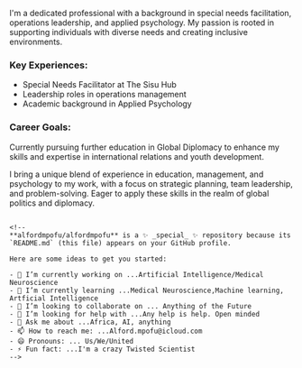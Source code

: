 I'm a dedicated professional with a background in special needs facilitation, operations leadership, and applied psychology. My passion is rooted in supporting individuals with diverse needs and creating inclusive environments.

### Key Experiences:
- Special Needs Facilitator at The Sisu Hub
- Leadership roles in operations management
- Academic background in Applied Psychology

### Career Goals:
Currently pursuing further education in Global Diplomacy to enhance my skills and expertise in international relations and youth development.

I bring a unique blend of experience in education, management, and psychology to my work, with a focus on strategic planning, team leadership, and problem-solving. Eager to apply these skills in the realm of global politics and diplomacy.
```

<!--
**alfordmpofu/alfordmpofu** is a ✨ _special_ ✨ repository because its `README.md` (this file) appears on your GitHub profile.

Here are some ideas to get you started:

- 🔭 I’m currently working on ...Artificial Intelligence/Medical Neuroscience 
- 🌱 I’m currently learning ...Medical Neuroscience,Machine learning, Artficial Intelligence 
- 👯 I’m looking to collaborate on ... Anything of the Future 
- 🤔 I’m looking for help with ...Any help is help. Open minded 
- 💬 Ask me about ...Africa, AI, anything 
- 📫 How to reach me: ...Alford.mpofu@icloud.com
- 😄 Pronouns: ... Us/We/United
- ⚡ Fun fact: ...I'm a crazy Twisted Scientist 
-->

